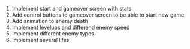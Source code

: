 1. Implement start and gameover screen with stats
2. Add control buttons to gameover screen to be able to start new game
3. Add animation to enemy death
4. Implement levelups and differend enemy speed
5. Implement different enemy types
7. Implement several lifes